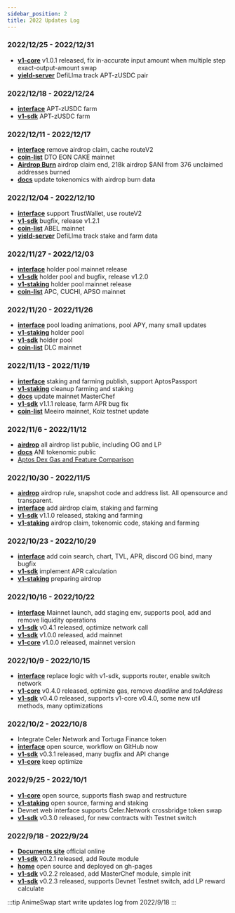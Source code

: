 ```yaml
---
sidebar_position: 2
title: 2022 Updates Log
---
```


### 2022/12/25 - 2022/12/31
* [**v1-core**](https://github.com/AnimeSwap/v1-core) v1.0.1 released, fix in-accurate input amount when multiple step exact-output-amount swap
* [**yield-server**](https://github.com/AnimeSwap/yield-server) DefiLlma track APT-zUSDC pair

### 2022/12/18 - 2022/12/24
* [**interface**](https://github.com/AnimeSwap/interface) APT-zUSDC farm
* [**v1-sdk**](https://github.com/AnimeSwap/v1-sdk) APT-zUSDC farm

### 2022/12/11 - 2022/12/17
* [**interface**](https://github.com/AnimeSwap/interface) remove airdrop claim, cache routeV2
* [**coin-list**](https://github.com/AnimeSwap/coin-list) DTO EON CAKE mainnet
* [**Airdrop Burn**](https://explorer.aptoslabs.com/txn/46993446/events) airdrop claim end, 218k airdrop $ANI from 376 unclaimed addresses burned
* [**docs**](https://github.com/AnimeSwap/docs) update tokenomics with airdrop burn data

### 2022/12/04 - 2022/12/10
* [**interface**](https://github.com/AnimeSwap/interface) support TrustWallet, use routeV2
* [**v1-sdk**](https://github.com/AnimeSwap/v1-sdk) bugfix, release v1.2.1
* [**coin-list**](https://github.com/AnimeSwap/coin-list) ABEL mainnet
* [**yield-server**](https://github.com/AnimeSwap/yield-server) DefiLlma track stake and farm data

### 2022/11/27 - 2022/12/03
* [**interface**](https://github.com/AnimeSwap/interface) holder pool mainnet release
* [**v1-sdk**](https://github.com/AnimeSwap/v1-sdk) holder pool and bugfix, release v1.2.0
* [**v1-staking**](https://github.com/AnimeSwap/v1-staking) holder pool mainnet release
* [**coin-list**](https://github.com/AnimeSwap/coin-list) APC, CUCHI, APSO mainnet

### 2022/11/20 - 2022/11/26
* [**interface**](https://github.com/AnimeSwap/interface) pool loading animations, pool APY, many small updates
* [**v1-staking**](https://github.com/AnimeSwap/v1-staking) holder pool
* [**v1-sdk**](https://github.com/AnimeSwap/v1-sdk) holder pool
* [**coin-list**](https://github.com/AnimeSwap/coin-list) DLC mainnet

### 2022/11/13 - 2022/11/19
* [**interface**](https://github.com/AnimeSwap/interface) staking and farming publish, support AptosPassport
* [**v1-staking**](https://github.com/AnimeSwap/v1-staking) cleanup farming and staking
* [**docs**](https://github.com/AnimeSwap/docs) update mainnet MasterChef
* [**v1-sdk**](https://github.com/AnimeSwap/v1-sdk) v1.1.1 release, farm APR bug fix
* [**coin-list**](https://github.com/AnimeSwap/coin-list) Meeiro mainnet, Koiz testnet update

### 2022/11/6 - 2022/11/12
* [**airdrop**](https://github.com/AnimeSwap/airdrop) all airdrop list public, including OG and LP
* [**docs**](https://github.com/AnimeSwap/docs) ANI tokenomic public
* [Aptos Dex Gas and Feature Comparison](https://docs.animeswap.org/blog/dex-comparison)

### 2022/10/30 - 2022/11/5
* [**airdrop**](https://github.com/AnimeSwap/airdrop) airdrop rule, snapshot code and address list. All opensource and transparent.
* [**interface**](https://github.com/AnimeSwap/interface) add airdrop claim, staking and farming
* [**v1-sdk**](https://github.com/AnimeSwap/v1-sdk) v1.1.0 released, staking and farming
* [**v1-staking**](https://github.com/AnimeSwap/v1-staking) airdrop claim, tokenomic code, staking and farming

### 2022/10/23 - 2022/10/29
* [**interface**](https://github.com/AnimeSwap/interface) add coin search, chart, TVL, APR, discord OG bind, many bugfix
* [**v1-sdk**](https://github.com/AnimeSwap/v1-sdk) implement APR calculation
* [**v1-staking**](https://github.com/AnimeSwap/v1-staking) preparing airdrop

### 2022/10/16 - 2022/10/22
* [**interface**](https://github.com/AnimeSwap/interface) Mainnet launch, add staging env, supports pool, add and remove liquidity operations 
* [**v1-sdk**](https://github.com/AnimeSwap/v1-sdk) v0.4.1 released, optimize network call
* [**v1-sdk**](https://github.com/AnimeSwap/v1-sdk) v1.0.0 released, add mainnet
* [**v1-core**](https://github.com/AnimeSwap/v1-core) v1.0.0 released, mainnet version

### 2022/10/9 - 2022/10/15
* [**interface**](https://github.com/AnimeSwap/interface) replace logic with v1-sdk, supports router, enable switch network
* [**v1-core**](https://github.com/AnimeSwap/v1-core) v0.4.0 released, optimize gas, remove *deadline* and *toAddress*
* [**v1-sdk**](https://github.com/AnimeSwap/v1-sdk) v0.4.0 released, supports v1-core v0.4.0, some new util methods, many optimizations

### 2022/10/2 - 2022/10/8
* Integrate Celer Network and Tortuga Finance token
* [**interface**](https://github.com/AnimeSwap/interface) open source, workflow on GitHub now
* [**v1-sdk**](https://github.com/AnimeSwap/v1-sdk) v0.3.1 released, many bugfix and API change
* [**v1-core**](https://github.com/AnimeSwap/v1-core) keep optimize

### 2022/9/25 - 2022/10/1
* [**v1-core**](https://github.com/AnimeSwap/v1-core) open source, supports flash swap and restructure
* [**v1-staking**](https://github.com/AnimeSwap/v1-staking) open source, farming and staking
* Devnet web interface supports Celer.Network crossbridge token swap
* [**v1-sdk**](https://github.com/AnimeSwap/v1-sdk) v0.3.0 released, for new contracts with Testnet switch

### 2022/9/18 - 2022/9/24

* [**Documents site**](https://docs.animeswap.org) official online
* [**v1-sdk**](https://github.com/AnimeSwap/v1-sdk) v0.2.1 released, add Route module
* [**home**](https://github.com/AnimeSwap/home) open source and deployed on gh-pages
* [**v1-sdk**](https://github.com/AnimeSwap/v1-sdk) v0.2.2 released, add MasterChef module, simple init
* [**v1-sdk**](https://github.com/AnimeSwap/v1-sdk) v0.2.3 released, supports Devnet Testnet switch, add LP reward calculate

:::tip
AnimeSwap start write updates log from 2022/9/18
:::
